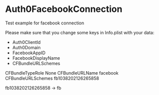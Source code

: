 # Auth0FacebookConnection
Test example for facebook connection

Please make sure that you change some keys in Info.plist with your data:
- Auth0ClientId
- Auth0Domain
- FacebookAppID
- FacebookDisplayName
- CFBundleURLSchemes

<key>CFBundleTypeRole</key>
<string>None</string>
<key>CFBundleURLName</key>
<string>facebook</string>
<key>CFBundleURLSchemes</key>
<array>
<string>fb1038202126265858</string>
</array>

fb1038202126265858 -> fb<FacebookAppID>
